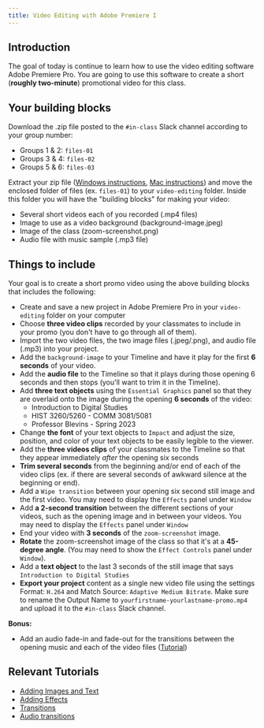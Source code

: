 ```yaml
---
title: Video Editing with Adobe Premiere I
---
```


## Introduction

The goal of today is continue to learn how to use the video editing software Adobe Premiere Pro. You are going to use this software to create a short (**roughly two-minute**) promotional video for this class.

## Your building blocks

Download the .zip file posted to the `#in-class` Slack channel according to your group number:

- Groups 1 & 2: `files-01`
- Groups 3 & 4: `files-02`
- Groups 5 & 6: `files-03`

Extract your zip file ([Windows instructions](https://support.microsoft.com/en-us/windows/zip-and-unzip-files-f6dde0a7-0fec-8294-e1d3-703ed85e7ebc#:~:text=Open%20File%20Explorer%20and%20find,folder%20to%20a%20new%20location.), [Mac instructions](https://support.apple.com/guide/mac-help/zip-and-unzip-files-and-folders-on-mac-mchlp2528/mac#:~:text=unzip%20(expand)%20a%20compressed%20item)) and move the enclosed folder of files (ex. `files-01`) to your `video-editing` folder. Inside this folder you will have the "building blocks" for making your video:

- Several short videos each of you recorded (.mp4 files)
- Image to use as a video background (background-image.jpeg)
- Image of the class (zoom-screenshot.png)
- Audio file with music sample (.mp3 file)

## Things to include

Your goal is to create a short promo video using the above building blocks that includes the following:

- Create and save a new project in Adobe Premiere Pro in your `video-editing` folder on your computer
- Choose **three video clips** recorded by your classmates to include in your promo (you don't have to go through all of them).
- Import the two video files, the two image files (.jpeg/.png), and audio file (.mp3) into your project.
- Add the `background-image` to your Timeline and have it play for the first **6 seconds** of your video.
- Add the **audio file** to the Timeline so that it plays during those opening 6 seconds and then stops (you'll want to trim it in the Timeline).
- Add **three text objects** using the `Essential Graphics` panel so that they are overlaid onto the image during the opening **6 seconds** of the video:
  - Introduction to Digital Studies
  - HIST 3260/5260 - COMM 3081/5081
  - Professor Blevins - Spring 2023
- Change **the font** of your text objects to `Impact` and adjust the size, position, and color of your text objects to be easily legible to the viewer.
- Add the **three videos clips** of your classmates to the Timeline so that they appear immediately *after* the opening six seconds
- **Trim several seconds** from the beginning and/or end of each of the video clips  (ex. if there are several seconds of awkward silence at the beginning or end).
- Add a `Wipe transition` between your opening six second still image and the first video. You may need to display the `Effects` panel under `Window`
- Add **a 2-second transition** between the different sections of your videos, such as the opening image and in between your videos. You may need to display the `Effects` panel under `Window`
- End your video with **3 seconds** of the `zoom-screenshot` image.
- **Rotate** the zoom-screenshot image of the class so that it's at a **45-degree angle**. (You may need to show the `Effect Controls` panel under `Window`).
- Add a **text object** to the last 3 seconds of the still image that says `Introduction to Digital Studies`
- **Export your project** content as a single new video file using the settings Format: `H.264` and Match Source: `Adaptive Medium Bitrate`. Make sure to rename the Output Name to `yourfirstname-yourlastname-promo.mp4` and upload it to the `#in-class` Slack channel.

**Bonus:**
- Add an audio fade-in and fade-out for the transitions between the opening music and each of the video files ([Tutorial](https://helpx.adobe.com/premiere-pro/using/audio-transitions.html))

## Relevant Tutorials

- [Adding Images and Text](https://helpx.adobe.com/premiere-pro/how-to/add-image-text-adjust-size.html)
- [Adding Effects](https://helpx.adobe.com/premiere-pro/how-to/add-effects-video-clips.html)
- [Transitions](https://helpx.adobe.com/premiere-pro/using/transition-overview-applying-transitions.html)
- [Audio transitions](https://helpx.adobe.com/premiere-pro/using/audio-transitions.html)
